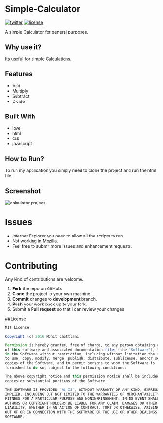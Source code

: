 # Simple-Calculator

<a href="https://twitter.com/chattlanimohit"><img src="https://img.shields.io/badge/twitter-%40Chattlanimohit-blue.svg" alt="twitter"/></a>
<a href="https://github.com/MohitChattlani/Simple-Calculator/blob/master/LICENSE"><img src="https://img.shields.io/badge/License-MIT-red.svg" alt="license"/></a>

A simple Calculator for general purposes.

## Why use it?

Its useful for simple Calculations.

## Features

* Add
* Multiply
* Subtract
* Divide

## Built With

* love
* html 
* css
* javascript

## How to Run?

To run my application you simply need to clone the project and run the html file.

## Screenshot
![calculator project](https://cloud.githubusercontent.com/assets/19841485/20541618/0c302aea-b124-11e6-90dd-8a2672f3b7f7.JPG)

Issues
==========
* Internet Explorer you need to allow all the scripts to run. 
* Not working in Mozilla.
* Feel free to submit more issues and enhancement requests.

Contributing
==========
Any kind of contributions are welcome.

1. **Fork** the repo on GitHub.
2. **Clone** the project to your own machine.
3. **Commit** changes to **development** branch.
4. **Push** your work back up to your fork.
5. Submit a **Pull request** so that i can review your changes

##License

```Groovy
MIT License

Copyright (c) 2016 Mohit chattlani

Permission is hereby granted, free of charge, to any person obtaining a copy
of this software and associated documentation files (the "Software"), to deal
in the Software without restriction, including without limitation the rights
to use, copy, modify, merge, publish, distribute, sublicense, and/or sell
copies of the Software, and to permit persons to whom the Software is
furnished to do so, subject to the following conditions:

The above copyright notice and this permission notice shall be included in all
copies or substantial portions of the Software.

THE SOFTWARE IS PROVIDED "AS IS", WITHOUT WARRANTY OF ANY KIND, EXPRESS OR
IMPLIED, INCLUDING BUT NOT LIMITED TO THE WARRANTIES OF MERCHANTABILITY,
FITNESS FOR A PARTICULAR PURPOSE AND NONINFRINGEMENT. IN NO EVENT SHALL THE
AUTHORS OR COPYRIGHT HOLDERS BE LIABLE FOR ANY CLAIM, DAMAGES OR OTHER
LIABILITY, WHETHER IN AN ACTION OF CONTRACT, TORT OR OTHERWISE, ARISING FROM,
OUT OF OR IN CONNECTION WITH THE SOFTWARE OR THE USE OR OTHER DEALINGS IN THE
SOFTWARE.
```
